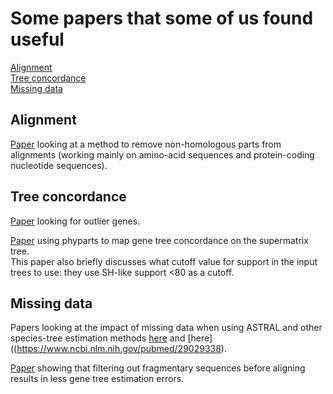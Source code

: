 # **Some papers that some of us found useful**

[Alignment](https://github.com/sidonieB/bioinfo-utils/blob/master/docs/advice/usefull_reads_phylogenomics.md#alignment)  
[Tree concordance](https://github.com/sidonieB/bioinfo-utils/blob/master/docs/advice/usefull_reads_phylogenomics.md#tree-concordance)  
[Missing data](https://github.com/sidonieB/bioinfo-utils/blob/master/docs/advice/usefull_reads_phylogenomics.md#missing-data)  


## **Alignment**

[Paper](https://academic.oup.com/bioinformatics/advance-article/doi/10.1093/bioinformatics/bty448/5026659) looking at a method to remove non-homologous parts from alignments (working mainly on amino-acid sequences and protein-coding nucleotide sequences).  

## **Tree concordance**

[Paper](https://www.biorxiv.org/content/early/2017/08/22/115774) looking for outlier genes.  

[Paper](https://www.biorxiv.org/content/early/2017/08/22/115774) using phyparts to map gene tree concordance on the supermatrix tree.  
This paper also briefly discusses what cutoff value for support in the input trees to use: they use SH-like support <80 as a cutoff.

## **Missing data**

Papers looking at the impact of missing data when using ASTRAL and other species-tree estimation methods [here](https://bmcgenomics.biomedcentral.com/articles/10.1186/s12864-018-4619-8) and [here]((https://www.ncbi.nlm.nih.gov/pubmed/29029338).
  
[Paper](https://www.ncbi.nlm.nih.gov/pubmed/29029241) showing that filtering out fragmentary sequences before aligning results in less gene tree estimation errors.
